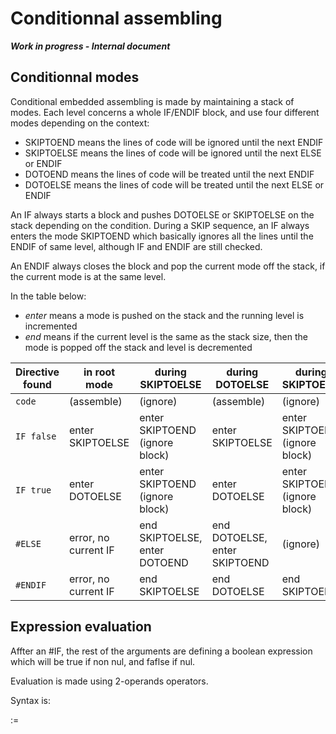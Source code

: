 # Conditionnal assembling

***Work in progress - Internal document***

## Conditionnal modes

Conditional embedded assembling is made by maintaining a stack of modes. Each level concerns a whole IF/ENDIF block, and use four different modes depending on the context:

* SKIPTOEND means the lines of code will be ignored until the next ENDIF
* SKIPTOELSE means the lines of code will be ignored until the next ELSE or ENDIF
* DOTOEND means the lines of code will be treated until the next ENDIF
* DOTOELSE means the lines of code will be treated until the next ELSE or ENDIF

An IF always starts a block and pushes DOTOELSE or SKIPTOELSE on the stack depending on the condition. During a SKIP sequence, an IF always enters the mode SKIPTOEND which basically ignores all the lines until the ENDIF of same level, although IF and ENDIF are still checked.

An ENDIF always closes the block and pop the current mode off the stack, if the current mode is at the same level.

In the table below:

* *enter* means a mode is pushed on the stack and the running level is incremented
* *end* means if the current level is the same as the stack size, then the mode is popped off the stack and level is decremented

|Directive found|in root mode|during SKIPTOELSE|during DOTOELSE|during SKIPTOEND|during DOTOEND|
|---|---|---|---|---|---|
|`code`|(assemble)|(ignore)|(assemble)|(ignore)|(assemble)
|`IF false`|enter SKIPTOELSE|enter SKIPTOEND (ignore block)|enter SKIPTOELSE|enter SKIPTOEND (ignore block)|enter SKIPTOELSE
|`IF true `|enter DOTOELSE|enter SKIPTOEND (ignore block)|enter DOTOELSE|enter SKIPTOEND (ignore block)|enter DOTOELSE
|`#ELSE`|error, no current IF|end SKIPTOELSE, enter DOTOEND|end DOTOELSE, enter SKIPTOEND|(ignore)|error, no IF for this ELSE|
|`#ENDIF`|error, no current IF|end SKIPTOELSE|end DOTOELSE|end SKIPTOEND|end DOTOEND

## Expression evaluation

Affter an #IF, the rest of the arguments are defining a boolean expression which will be true if non nul, and faflse if nul.

Evaluation is made using 2-operands operators. 

Syntax is: 

<expression> := <expression> <operator> <expression>




